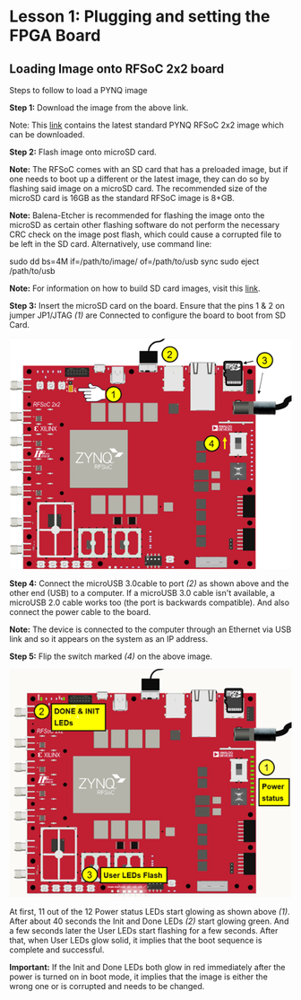 # Lesson 1: Plugging and setting the FPGA Board
## Loading Image onto RFSoC 2x2 board

Steps to follow to load a PYNQ image

**Step 1:** Download the image from the above link.

Note: This [link](http://www.pynq.io/board.html) contains the latest standard PYNQ RFSoC 2x2 image which can be downloaded.

**Step 2:** Flash image onto microSD card.

**Note:** The RFSoC comes with an SD card that has a preloaded image, but if one needs to boot up a different or the latest image, they can do so by flashing said image on a microSD card. The recommended size of the microSD card is 16GB as the standard RFSoC image is 8+GB.

**Note:** Balena-Etcher is recommended for flashing the image onto the microSD as certain other flashing software do not perform the necessary CRC check on the image post flash, which could cause a corrupted file to be left in the SD card. Alternatively, use command line: 


sudo dd bs=4M if=/path/to/image/ of=/path/to/usb
sync
sudo eject /path/to/usb

**Note:** For information on how to build SD card images, visit this [link](https://pynq.readthedocs.io/en/latest/pynq_sd_card.html).

**Step 3:** Insert the microSD card on the board. Ensure that the pins 1 & 2 on jumper JP1/JTAG _(1)_ are Connected to configure the board to boot from SD Card.

![](Images/Picture4.png)

**Step 4:** Connect the microUSB 3.0cable to port _(2)_ as shown above and the other end (USB) to a computer. If a microUSB 3.0 cable isn't available, a microUSB 2.0 cable works too (the port is backwards compatible). And also connect the power cable to the board.

**Note:** The device is connected to the computer through an Ethernet via USB link and so it appears on the system as an IP address.

**Step 5:** Flip the switch marked _(4)_ on the above image.

![](Images/Picture5.png)

At first, 11 out of the 12 Power status LEDs start glowing as shown above _(1)_. After about 40 seconds the Init and Done LEDs _(2)_ start glowing green. And a few seconds later the User LEDs start flashing for a few seconds. After that, when User LEDs glow solid, it implies that the boot sequence is complete and successful.

**Important:** If the Init and Done LEDs both glow in red immediately after the power is turned on in boot mode, it implies that the image is either the wrong one or is corrupted and needs to be changed.
